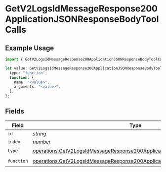 # GetV2LogsIdMessageResponse200ApplicationJSONResponseBodyToolCalls

## Example Usage

```typescript
import { GetV2LogsIdMessageResponse200ApplicationJSONResponseBodyToolCalls } from "orq-poc-typescript-multi-env-version/models/operations";

let value: GetV2LogsIdMessageResponse200ApplicationJSONResponseBodyToolCalls = {
  type: "function",
  function: {
    name: "<value>",
    arguments: "<value>",
  },
};
```

## Fields

| Field                                                                                                                                                                      | Type                                                                                                                                                                       | Required                                                                                                                                                                   | Description                                                                                                                                                                |
| -------------------------------------------------------------------------------------------------------------------------------------------------------------------------- | -------------------------------------------------------------------------------------------------------------------------------------------------------------------------- | -------------------------------------------------------------------------------------------------------------------------------------------------------------------------- | -------------------------------------------------------------------------------------------------------------------------------------------------------------------------- |
| `id`                                                                                                                                                                       | *string*                                                                                                                                                                   | :heavy_minus_sign:                                                                                                                                                         | N/A                                                                                                                                                                        |
| `index`                                                                                                                                                                    | *number*                                                                                                                                                                   | :heavy_minus_sign:                                                                                                                                                         | N/A                                                                                                                                                                        |
| `type`                                                                                                                                                                     | [operations.GetV2LogsIdMessageResponse200ApplicationJSONResponseBodyType](../../models/operations/getv2logsidmessageresponse200applicationjsonresponsebodytype.md)         | :heavy_check_mark:                                                                                                                                                         | N/A                                                                                                                                                                        |
| `function`                                                                                                                                                                 | [operations.GetV2LogsIdMessageResponse200ApplicationJSONResponseBodyFunction](../../models/operations/getv2logsidmessageresponse200applicationjsonresponsebodyfunction.md) | :heavy_check_mark:                                                                                                                                                         | N/A                                                                                                                                                                        |